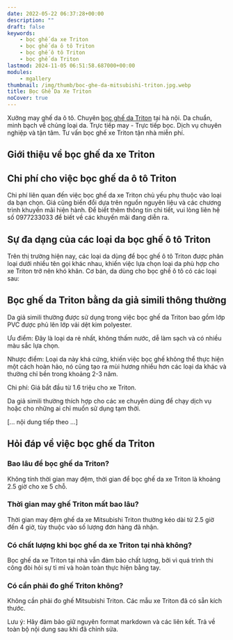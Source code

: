 ```yaml
---
date: 2022-05-22 06:37:28+00:00
description: ""
draft: false
keywords:
    - bọc ghế da xe Triton
    - bọc ghế da ô tô Triton
    - bọc ghế ô tô Triton
    - bọc ghế da Triton
lastmod: 2024-11-05 06:51:58.687000+00:00
modules:
    - mgallery
thumbnail: /img/thumb/boc-ghe-da-mitsubishi-triton.jpg.webp
title: Bọc Ghế Da Xe Triton
noCover: true
---
```


Xưởng may ghế da ô tô. Chuyên [bọc ghế da Triton](https://bocgheoto.vn/mitsubishi/boc-ghe-da-xe-triton.html/) tại hà nội. Da chuẩn, minh bạch về chủng loại da. Trực tiếp may - Trực tiếp bọc. Dịch vụ chuyên nghiệp và tận tâm. Tư vấn bọc ghế xe Triton tận nhà miễn phí.

## Giới thiệu về bọc ghế da xe Triton

## Chi phí cho việc bọc ghế da ô tô Triton

Chi phí liên quan đến việc bọc ghế da xe Triton chủ yếu phụ thuộc vào loại da bạn chọn. Giá cũng biến đổi dựa trên nguồn nguyên liệu và các chương trình khuyến mãi hiện hành. Để biết thêm thông tin chi tiết, vui lòng liên hệ số 0977233033 để biết về các khuyến mãi đang diễn ra.

## Sự đa dạng của các loại da bọc ghế ô tô Triton

Trên thị trường hiện nay, các loại da dùng để bọc ghế ô tô Triton được phân loại dưới nhiều tên gọi khác nhau, khiến việc lựa chọn loại da phù hợp cho xe Triton trở nên khó khăn. Cơ bản, da dùng cho bọc ghế ô tô có các loại sau:

## Bọc ghế da Triton bằng da giả simili thông thường

Da giả simili thường được sử dụng trong việc bọc ghế da Triton bao gồm lớp PVC được phủ lên lớp vải dệt kim polyester.

Ưu điểm: Đây là loại da rẻ nhất, không thấm nước, dễ làm sạch và có nhiều màu sắc lựa chọn.

Nhược điểm: Loại da này khá cứng, khiến việc bọc ghế không thể thực hiện một cách hoàn hảo, nó cũng tạo ra mùi hương nhiều hơn các loại da khác và thường chỉ bền trong khoảng 2-3 năm.

Chi phí: Giá bắt đầu từ 1.6 triệu cho xe Triton.

Da giả simili thường thích hợp cho các xe chuyên dùng để chạy dịch vụ hoặc cho những ai chỉ muốn sử dụng tạm thời.

[... nội dung tiếp theo ...]

## Hỏi đáp về việc bọc ghế da Triton

### Bao lâu để bọc ghế da Triton?
Không tính thời gian may đệm, thời gian để bọc ghế da xe Triton là khoảng 2.5 giờ cho xe 5 chỗ.

### Thời gian may ghế Triton mất bao lâu?
Thời gian may đệm ghế da xe Mitsubishi Triton thường kéo dài từ 2.5 giờ đến 4 giờ, tùy thuộc vào số lượng đơn hàng đã nhận.

### Có chất lượng khi bọc ghế da xe Triton tại nhà không?
Bọc ghế da xe Triton tại nhà vẫn đảm bảo chất lượng, bởi vì quá trình thi công đòi hỏi sự tỉ mỉ và hoàn toàn thực hiện bằng tay.

### Có cần phải đo ghế Triton không?
Không cần phải đo ghế Mitsubishi Triton. Các mẫu xe Triton đã có sẵn kích thước.

Lưu ý: Hãy đảm bảo giữ nguyên format markdown và các liên kết. Trả về toàn bộ nội dung sau khi đã chỉnh sửa.